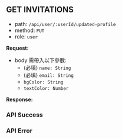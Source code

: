## GET INVITATIONS

- path: `/api/user/:userId/updated-profile`
- method: `PUT`
- role: `user`

**Request:**

- body 需帶入以下參數:
  - (必填) `name: String`
  - (必填) `email: String`
  - `bgColor: String`
  - `textColor: Number`

**Response:**

### API Success

### API Error
